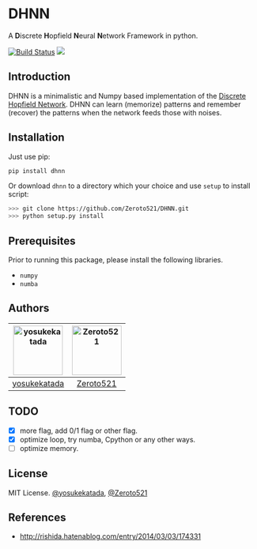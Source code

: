 # DHNN

A **D**iscrete **H**opfield **N**eural **N**etwork Framework in python.

[![Build Status](https://travis-ci.com/Zeroto521/DHNN.svg?branch=master)](https://travis-ci.com/Zeroto521/DHNN) [![](https://img.shields.io/pypi/v/dhnn.svg)](https://pypi.org/project/dhnn/)

## Introduction

DHNN is a minimalistic and Numpy based implementation of the [Discrete Hopfield Network](http://en.wikipedia.org/wiki/Hopfield_network). DHNN can learn (memorize) patterns and remember (recover) the patterns when the network feeds those with noises.

## Installation

Just use pip:

```bash
pip install dhnn
```

Or download `dhnn` to a directory which your choice and use `setup` to install script:

```bash
>>> git clone https://github.com/Zeroto521/DHNN.git
>>> python setup.py install
```

## Prerequisites

Prior to running this package, please install the following libraries.

-   `numpy`
-   `numba`

## Authors

| <img src="https://avatars3.githubusercontent.com/u/4463558?v=4" alt="yosukekatada" width="100px" height="100px"/> | <img src="https://avatars1.githubusercontent.com/u/25895405?v=4" alt="Zeroto521" width="100px" height="100px"/> |
| :---------------------------------------------------------------------------------------------------------------: | :-------------------------------------------------------------------------------------------------------------: |
|                                  [yosukekatada](https://github.com/yosukekatada)                                  |                                    [Zeroto521](https://github.com/Zeroto521)                                    |

## TODO

-   [x] more flag, add 0/1 flag or other flag.
-   [x] optimize loop, try numba, Cpython or any other ways.
-   [ ] optimize memory.

## License

MIT License. [@yosukekatada](https://github.com/yosukekatada), [@Zeroto521](https://github.com/Zeroto521)

## References

-   http://rishida.hatenablog.com/entry/2014/03/03/174331
